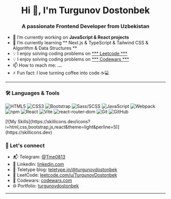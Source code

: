 <h1 align="center">Hi 👋, I'm Turgunov Dostonbek</h1>
<h3 align="center">A passionate Frontend Developer from Uzbekistan</h3>

- 🔭 I’m currently working on **JavaScript & React projects**
- 🌱 I’m currently learning ** Next.js & TypeScript & Tailwind CSS & Algorithm & Data Structures **
- 💡 I enjoy solving coding problems on [*** Leetcode ***](https://leetcode.com/TurgunovDostonbek/)
- 💡 I enjoy solving coding problems on [*** Codewars ***](https://www.codewars.com/dashboard)
- 📫 How to reach me: ****...****
- ⚡ Fun fact: I love turning coffee into code ☕️💻

---

### 🛠️ Languages & Tools

<p align="left">
  <img src="https://img.shields.io/badge/HTML5‑E34F26?style=for-the-badge&logo=html5&logoColor=white" alt="HTML5"/>
  <img src="https://img.shields.io/badge/CSS3-1572B6?style=for-the-badge&logo=css3&logoColor=white" alt="CSS3"/>
  <img src="https://img.shields.io/badge/Bootstrap-563D7C?style=for-the-badge&logo=bootstrap&logoColor=white" alt="Bootstrap"/>
  <img src="https://img.shields.io/badge/Sass-CC6699?style=for-the-badge&logo=sass&logoColor=white" alt="Sass/SCSS"/>
  <img src="https://img.shields.io/badge/JavaScript-F7DF1E?style=for-the-badge&logo=javascript&logoColor=black" alt="JavaScript"/>
  <img src="https://img.shields.io/badge/Webpack-8DD6F9?style=for-the-badge&logo=webpack&logoColor=white" alt="Webpack"/>
  <img src="https://img.shields.io/badge/npm-CB3837?style=for-the-badge&logo=npm&logoColor=white" alt="npm"/>
  <img src="https://img.shields.io/badge/React-20232A?style=for-the-badge&logo=react&logoColor=61DAFB" alt="React"/>
  <img src="https://img.shields.io/badge/Vite-646CFF?style=for-the-badge&logo=vite&logoColor=white" alt="Vite"/>
  <img src="https://img.shields.io/badge/react--router--dom-CA4245?style=for-the-badge&logo=react-router&logoColor=white" alt="react-router-dom"/>
  <img src="https://img.shields.io/badge/Git-F05032?style=for-the-badge&logo=git&logoColor=white" alt="Git"/>
  <img src="https://img.shields.io/badge/GitHub-181717?style=for-the-badge&logo=github&logoColor=white" alt="GitHub"/>
</p>
[![My Skills](https://skillicons.dev/icons?i=html,css,bootstrap,js,react&theme=light&perline=5)](https://skillicons.dev)




### 🔗 Let's connect

- 📬 Telegram: [@Tme0813](https://t.me/Tme0813)
- 💼 LinkedIn: [linkedin.com](https://www.linkedin.com/feed/)
- 📝 Teletype blog: [teletype.in/@turgunovdostonbek](https://teletype.in/@turgunovdostonbek)
- 🧠 LeetCode: [leetcode.com/u/TurgunovDostonbek](https://leetcode.com/u/TurgunovDostonbek/)
- 🧩 Codewars: [codewars.com](https://www.codewars.com/dashboard)
- 🌐 Portfolio: [turgunovdostonbek](https://portfolio1398.vercel.app/)

---


